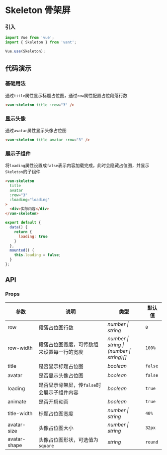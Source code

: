 # Skeleton 骨架屏

### 引入

```js
import Vue from 'vue';
import { Skeleton } from 'vant';

Vue.use(Skeleton);
```

## 代码演示

### 基础用法

通过`title`属性显示标题占位图，通过`row`属性配置占位段落行数

```html
<van-skeleton title :row="3" />
```

### 显示头像

通过`avatar`属性显示头像占位图

```html
<van-skeleton title avatar :row="3" />
```

### 展示子组件

将`loading`属性设置成`false`表示内容加载完成，此时会隐藏占位图，并显示`Skeleton`的子组件

```html
<van-skeleton
  title
  avatar
  :row="3"
  :loading="loading"
>
  <div>实际内容</div>
</van-skeleton>
```

```js
export default {
  data() {
    return {
      loading: true
    }
  },
  mounted() {
    this.loading = false;
  }
};
```

## API

### Props

| 参数 | 说明 | 类型 | 默认值 |
|------|------|------|------|
| row | 段落占位图行数 | *number \| string* | `0` |
| row-width | 段落占位图宽度，可传数组来设置每一行的宽度 | *number \| string \|<br>(number \| string)[]* | `100%` |
| title | 是否显示标题占位图 | *boolean* | `false` |
| avatar | 是否显示头像占位图 | *boolean* | `false` |
| loading | 是否显示骨架屏，传`false`时会展示子组件内容 | *boolean* | `true` |
| animate | 是否开启动画 | *boolean* | `true` |
| title-width | 标题占位图宽度 | *number \| string* | `40%` |
| avatar-size | 头像占位图大小 | *number \| string* | `32px` |
| avatar-shape | 头像占位图形状，可选值为`square` | *string* | `round` |
